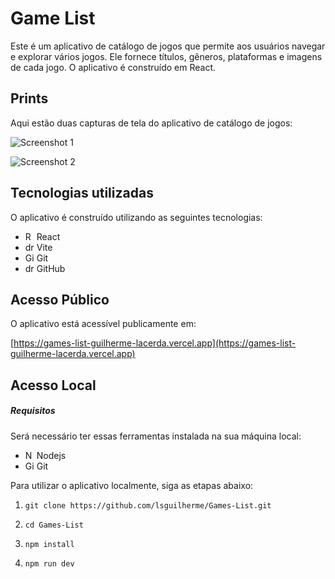 # Game List

Este é um aplicativo de catálogo de jogos que permite aos usuários navegar e explorar vários jogos. Ele fornece títulos, gêneros, plataformas e imagens de cada jogo. O aplicativo é construído em React.

## Prints

Aqui estão duas capturas de tela do aplicativo de catálogo de jogos:

![Screenshot 1](https://i.imgur.com/SFLAJUY_d.jpg?maxwidth=520&shape=thumb&fidelity=high)

![Screenshot 2](https://i.imgur.com/8mCxkVR_d.jpg?maxwidth=520&shape=thumb&fidelity=high)

## Tecnologias utilizadas

O aplicativo é construído utilizando as seguintes tecnologias:

- <img src="https://bognarjunior.files.wordpress.com/2018/03/if_react-js_logo_1174949.png" alt="React Native Icon" height="14"/> React
- <img src="https://www.svgrepo.com/show/374167/vite.svg" alt="drawing" height="14"/> Vite
- <img src="https://git-scm.com/images/logos/downloads/Git-Icon-1788C.png" alt="Git Icon" height="14"/> Git
- <img src="https://cdn-icons-png.flaticon.com/512/25/25231.png" alt="drawing" height="14"/> GitHub

## Acesso Público

O aplicativo está acessível publicamente em:

[https://games-list-guilherme-lacerda.vercel.app](https://games-list-guilherme-lacerda.vercel.app)

## Acesso Local

##### Requisitos

Será necessário ter essas ferramentas instalada na sua máquina local:

- <img src="https://cdn.iconscout.com/icon/free/png-256/node-js-1174925.png" alt="Node.js Icon" height="14"/> Nodejs
- <img src="https://git-scm.com/images/logos/downloads/Git-Icon-1788C.png" alt="Git Icon" height="14"/> Git

Para utilizar o aplicativo localmente, siga as etapas abaixo:

1. `git clone https://github.com/lsguilherme/Games-List.git`

2. `cd Games-List`

3. `npm install`

4. `npm run dev`
